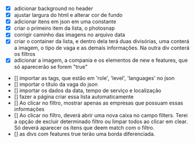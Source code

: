 - [X] adicionar background no header
- [X] ajustar largura do html e alterar cor de fundo
- [X] adicionar itens em json em uma constante 
- [X] criar o primeiro item da lista, o photosnap
- [X] corrigir caminho das imagens no arquivo data
- [X] criar o container da lista, e dentro dela terá duas divisórias, uma conterá a imagem, o tipo de vaga e as demais informações. Na outra div conterá os filtros
- [x] adicionar a imagem, a compania e os elementos de new e features, que só aparecerão se forem "true"
- [] importar as tags, que estão em 'role', 'level', 'languages' no json
- [] importar o título da vaga do json
- [] importar os dados da data, tempo de serviço e localização
- [] fazer a página criar essa lista automaticamente 
- [] Ao clicar no filtro, mostrar apenas as empresas que possuam essas informações
- [] Ao clicar no filtro, deverá abrir uma nova caixa no campo filters. Terei a opção de excluir determinado filtro ou limpar todos ao clicar em clear. Só deverá aparecer os ítens que deem match com o filtro.
- [] as divs com features true terão uma borda diferenciada. 
